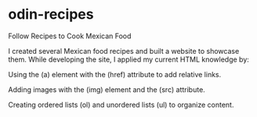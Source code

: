 # odin-recipes

Follow Recipes to Cook Mexican Food

I created several Mexican food recipes and built a website to showcase them.
While developing the site, I applied my current HTML knowledge by:

Using the (a) element with the (href) attribute to add relative links.

Adding images with the (img) element and the (src) attribute.

Creating ordered lists (ol) and unordered lists (ul) to organize content.

